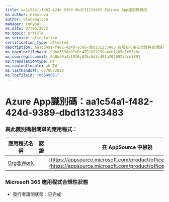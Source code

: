 ```yaml
---
title: aa1c54a1-f482-424d-9389-dbd131233483 的Azure App識別碼資訊
ms.author: elmalova
author: elenamalova
manager: tonybal
ms.date: 07/06/2022
ms.topic: article
ms.service: attestation
certification_type: attested
description: aa1c54a1-f482-424d-9389-dbd131233483 的所有可用安全性與合規性資訊。
ms.openlocfilehash: 9dbd3598a97e0c47818f7299a4eb1209e1e53c8c
ms.sourcegitcommit: 0a0b39a4c1826c026c0d3c405a20209254ce7891
ms.translationtype: MT
ms.contentlocale: zh-TW
ms.lasthandoff: 07/06/2022
ms.locfileid: "66649051"
---
```

# <a name="azure-app-id-aa1c54a1-f482-424d-9389-dbd131233483"></a>Azure App識別碼：aa1c54a1-f482-424d-9389-dbd131233483


### <a name="apps-associated-with-this-id"></a>與此識別碼相關聯的應用程式：
| **應用程式名稱** | **認證** | **在 AppSource 中檢視** |
|--------------|---------------|-----------------------|
| [Org@Work](../forward/WA200002461.md) |  | [https://appsource.microsoft.com/product/office/WA200002461](https://appsource.microsoft.com/product/office/WA200002461) |

### <a name="microsoft-365-app-compliance-status"></a>Microsoft 365 應用程式合規性狀態
- 發行者證明狀態：已完成
